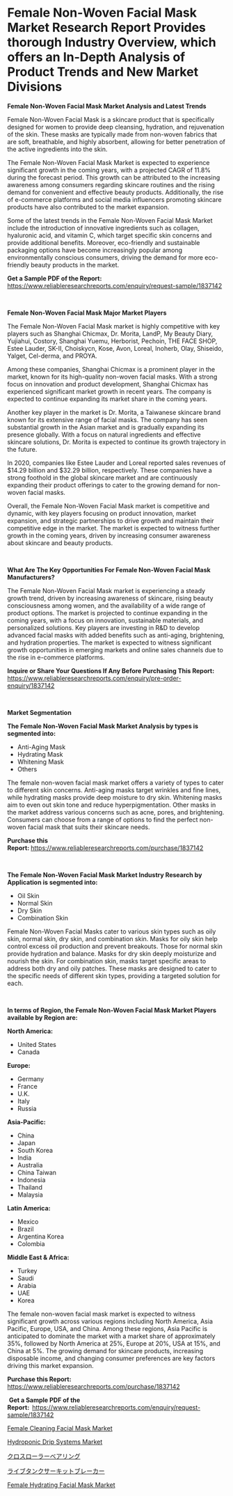 <p><h1>Female Non-Woven Facial Mask Market Research Report Provides thorough Industry Overview, which offers an In-Depth Analysis of Product Trends and New Market Divisions</h1></p><p><strong>Female Non-Woven Facial Mask Market Analysis and Latest Trends</strong></p>
<p><p>Female Non-Woven Facial Mask is a skincare product that is specifically designed for women to provide deep cleansing, hydration, and rejuvenation of the skin. These masks are typically made from non-woven fabrics that are soft, breathable, and highly absorbent, allowing for better penetration of the active ingredients into the skin.</p><p>The Female Non-Woven Facial Mask Market is expected to experience significant growth in the coming years, with a projected CAGR of 11.8% during the forecast period. This growth can be attributed to the increasing awareness among consumers regarding skincare routines and the rising demand for convenient and effective beauty products. Additionally, the rise of e-commerce platforms and social media influencers promoting skincare products have also contributed to the market expansion.</p><p>Some of the latest trends in the Female Non-Woven Facial Mask Market include the introduction of innovative ingredients such as collagen, hyaluronic acid, and vitamin C, which target specific skin concerns and provide additional benefits. Moreover, eco-friendly and sustainable packaging options have become increasingly popular among environmentally conscious consumers, driving the demand for more eco-friendly beauty products in the market.</p></p>
<p><strong>Get a Sample PDF of the Report:&nbsp;</strong> <a href="https://www.reliableresearchreports.com/enquiry/request-sample/1837142">https://www.reliableresearchreports.com/enquiry/request-sample/1837142</a></p>
<p>&nbsp;</p>
<p><strong>Female Non-Woven Facial Mask Major Market Players</strong></p>
<p><p>The Female Non-Woven Facial Mask market is highly competitive with key players such as Shanghai Chicmax, Dr. Morita, LandP, My Beauty Diary, Yujiahui, Costory, Shanghai Yuemu, Herborist, Pechoin, THE FACE SHOP, Estee Lauder, SK-II, Choiskycn, Kose, Avon, Loreal, Inoherb, Olay, Shiseido, Yalget, Cel-derma, and PROYA.</p><p>Among these companies, Shanghai Chicmax is a prominent player in the market, known for its high-quality non-woven facial masks. With a strong focus on innovation and product development, Shanghai Chicmax has experienced significant market growth in recent years. The company is expected to continue expanding its market share in the coming years.</p><p>Another key player in the market is Dr. Morita, a Taiwanese skincare brand known for its extensive range of facial masks. The company has seen substantial growth in the Asian market and is gradually expanding its presence globally. With a focus on natural ingredients and effective skincare solutions, Dr. Morita is expected to continue its growth trajectory in the future.</p><p>In 2020, companies like Estee Lauder and Loreal reported sales revenues of $14.29 billion and $32.29 billion, respectively. These companies have a strong foothold in the global skincare market and are continuously expanding their product offerings to cater to the growing demand for non-woven facial masks.</p><p>Overall, the Female Non-Woven Facial Mask market is competitive and dynamic, with key players focusing on product innovation, market expansion, and strategic partnerships to drive growth and maintain their competitive edge in the market. The market is expected to witness further growth in the coming years, driven by increasing consumer awareness about skincare and beauty products.</p></p>
<p>&nbsp;</p>
<p><strong>What Are The Key Opportunities For Female Non-Woven Facial Mask Manufacturers?</strong></p>
<p><p>The Female Non-Woven Facial Mask market is experiencing a steady growth trend, driven by increasing awareness of skincare, rising beauty consciousness among women, and the availability of a wide range of product options. The market is projected to continue expanding in the coming years, with a focus on innovation, sustainable materials, and personalized solutions. Key players are investing in R&D to develop advanced facial masks with added benefits such as anti-aging, brightening, and hydration properties. The market is expected to witness significant growth opportunities in emerging markets and online sales channels due to the rise in e-commerce platforms.</p></p>
<p><strong>Inquire or Share Your Questions If Any Before Purchasing This Report:</strong> <a href="https://www.reliableresearchreports.com/enquiry/pre-order-enquiry/1837142">https://www.reliableresearchreports.com/enquiry/pre-order-enquiry/1837142</a></p>
<p>&nbsp;</p>
<p><strong>Market Segmentation</strong></p>
<p><strong>The Female Non-Woven Facial Mask Market Analysis by types is segmented into:</strong></p>
<p><ul><li>Anti-Aging Mask</li><li>Hydrating Mask</li><li>Whitening Mask</li><li>Others</li></ul></p>
<p><p>The female non-woven facial mask market offers a variety of types to cater to different skin concerns. Anti-aging masks target wrinkles and fine lines, while hydrating masks provide deep moisture to dry skin. Whitening masks aim to even out skin tone and reduce hyperpigmentation. Other masks in the market address various concerns such as acne, pores, and brightening. Consumers can choose from a range of options to find the perfect non-woven facial mask that suits their skincare needs.</p></p>
<p><strong>Purchase this Report:&nbsp;</strong><a href="https://www.reliableresearchreports.com/purchase/1837142">https://www.reliableresearchreports.com/purchase/1837142</a></p>
<p>&nbsp;</p>
<p><strong>The Female Non-Woven Facial Mask Market Industry Research by Application is segmented into:</strong></p>
<p><ul><li>Oil Skin</li><li>Normal Skin</li><li>Dry Skin</li><li>Combination Skin</li></ul></p>
<p><p>Female Non-Woven Facial Masks cater to various skin types such as oily skin, normal skin, dry skin, and combination skin. Masks for oily skin help control excess oil production and prevent breakouts. Those for normal skin provide hydration and balance. Masks for dry skin deeply moisturize and nourish the skin. For combination skin, masks target specific areas to address both dry and oily patches. These masks are designed to cater to the specific needs of different skin types, providing a targeted solution for each.</p></p>
<p>&nbsp;</p>
<p><strong>In terms of Region, the Female Non-Woven Facial Mask Market Players available by Region are:</strong></p>
<p>
    <p> <strong> North America: </strong>
        <ul>
            <li>United States</li>
            <li>Canada</li>
        </ul>
        </p> 
    <p> <strong> Europe: </strong>
        <ul>
            <li>Germany</li>
            <li>France</li>
            <li>U.K.</li>
            <li>Italy</li>
            <li>Russia</li>
        </ul>
        </p> 
    <p> <strong> Asia-Pacific: </strong>
        <ul>
            <li>China</li>
            <li>Japan</li>
            <li>South Korea</li>
            <li>India</li>
            <li>Australia</li>
            <li>China Taiwan</li>
            <li>Indonesia</li>
            <li>Thailand</li>
            <li>Malaysia</li>
        </ul>
        </p> 
    <p> <strong> Latin America: </strong>
        <ul>
            <li>Mexico</li>
            <li>Brazil</li>
            <li>Argentina Korea</li>
            <li>Colombia</li>
        </ul>
        </p> 
    <p> <strong> Middle East & Africa: </strong>
        <ul>
            <li>Turkey</li>
            <li>Saudi</li>
            <li>Arabia</li>
            <li>UAE</li>
            <li>Korea</li>
        </ul>
    </p>
    </p>
<p><p>The female non-woven facial mask market is expected to witness significant growth across various regions including North America, Asia Pacific, Europe, USA, and China. Among these regions, Asia Pacific is anticipated to dominate the market with a market share of approximately 35%, followed by North America at 25%, Europe at 20%, USA at 15%, and China at 5%. The growing demand for skincare products, increasing disposable income, and changing consumer preferences are key factors driving this market expansion.</p></p>
<p><strong>Purchase this Report: </strong><a href="https://www.reliableresearchreports.com/purchase/1837142">https://www.reliableresearchreports.com/purchase/1837142</a></p>
<p>&nbsp;<strong>Get a Sample PDF of the Report:&nbsp;&nbsp;</strong><a href="https://www.reliableresearchreports.com/enquiry/request-sample/1837142">https://www.reliableresearchreports.com/enquiry/request-sample/1837142</a></p>
<p><strong></strong></p>
<p><p><a href="https://github.com/Hazelklievgspy6vdcsmu106w/Market-Research-Report-List-1/blob/main/female-cleaning-facial-mask-market.md">Female Cleaning Facial Mask Market</a></p><p><a href="https://issuu.com/reportprime-2/docs/hydroponic-drip-systems-market-size-2030.pptx">Hydroponic Drip Systems Market</a></p><p><a href="https://github.com/lrlmopnhwd79300/Market-Research-Report-List-1/blob/main/58383627656.md">クロスローラーベアリング</a></p><p><a href="https://github.com/EstelWisozk1/Market-Research-Report-List-1/blob/main/26332787657.md">ライブタンクサーキットブレーカー</a></p><p><a href="https://github.com/lubmix/Market-Research-Report-List-2/blob/main/female-hydrating-facial-mask-market.md">Female Hydrating Facial Mask Market</a></p></p>
